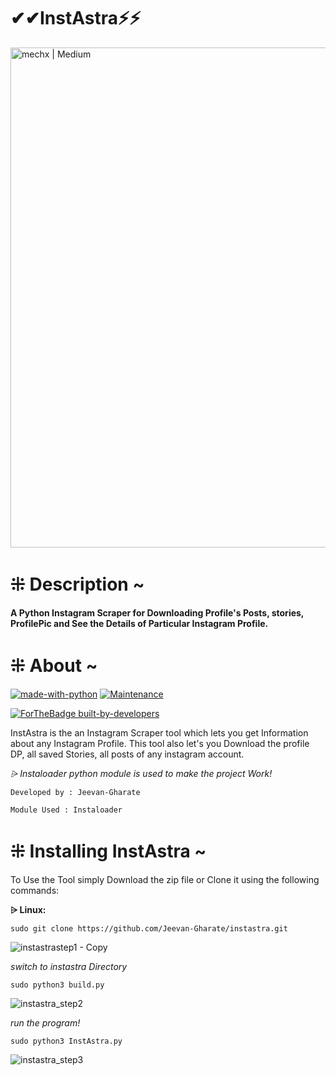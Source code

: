 # ✔✔InstAstra⚡⚡

<!---![instastra](https://user-images.githubusercontent.com/59790218/122512891-2f40a600-d027-11eb-832c-c2d3568cffb5.jpg)--->

<img align="centre" alt="mechx | Medium" width="800px" src="https://user-images.githubusercontent.com/59790218/122512891-2f40a600-d027-11eb-832c-c2d3568cffb5.jpg" />

# ⁜ Description ~

<b>A Python Instagram Scraper for Downloading Profile's Posts, stories, ProfilePic and See the Details of Particular Instagram Profile.</b>

# ⁜ About ~

[![made-with-python](https://img.shields.io/badge/Made%20with-Python-1f425f.svg)](https://www.python.org/)
[![Maintenance](https://img.shields.io/badge/Maintained%3F-yes-green.svg)](https://github.com/instaloader/instaloader)

[![ForTheBadge built-by-developers](http://ForTheBadge.com/images/badges/built-by-developers.svg)](https://github.com/Jeevan-Gharate/)

InstAstra is the an Instagram Scraper tool which lets you get Information about any Instagram Profile.
This tool also let's you Download the profile DP, all saved Stories, all posts of any instagram account.

<i> ⩥ Instaloader python module is used to make the project Work!</i>



`Developed by : Jeevan-Gharate`

`Module Used : Instaloader`

# ⁜ Installing InstAstra ~
To Use the Tool simply Download the zip file or Clone it using the following commands:

<b> ⩥ Linux:</b>

`sudo git clone https://github.com/Jeevan-Gharate/instastra.git`

![instastrastep1 - Copy](https://user-images.githubusercontent.com/59790218/122521680-bf381d00-d032-11eb-8dbb-f64f35906cce.PNG)


<i>switch to instastra Directory</i>

`sudo python3 build.py`

![instastra_step2](https://user-images.githubusercontent.com/59790218/122521759-d545dd80-d032-11eb-94de-2525797f07a9.PNG)


<i>run the program!</i>

`sudo python3 InstAstra.py`

![instastra_step3](https://user-images.githubusercontent.com/59790218/122522157-44233680-d033-11eb-9ca6-0d4876888c77.PNG)



